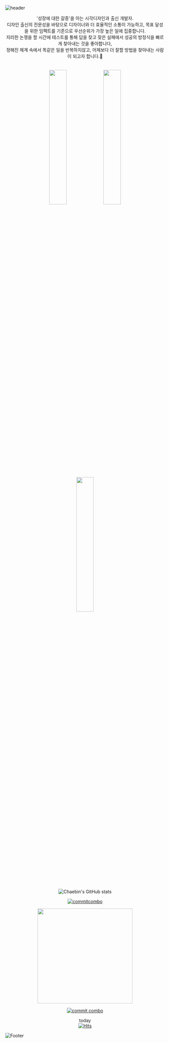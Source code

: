 ![header](https://capsule-render.vercel.app/api?type=Waving&color=auto&height=200&section=header&text=반갑습니다,%20저는%20한채빈입니다!😄&fontSize=34&animation=fadeIn&fontAlign=70)

<div align="center">
'성장에 대한 갈증'을 아는 시각디자인과 출신 개발자.</br>
디자인 출신의 전문성을 바탕으로 디자이너와 더 효율적인 소통이 가능하고, 목표 달성을 위한 임팩트를 기준으로 우선순위가 가장 높은 일에 집중합니다.</br>
지리한 논쟁을 할 시간에 테스트를 통해 답을 찾고 잦은 실패에서 성공의 방정식을 빠르게 찾아내는 것을 좋아합니다,</br>
정해진 체계 속에서 똑같은 일을 반복하지않고, 어제보다 더 잘할 방법을 찾아내는 사람이 되고자 합니다.👯
</br>
</br>
</br>
<img src="https://images.velog.io/images/chaeb1n/post/eb467b5b-90b5-43ce-ab69-4e1660a7d94d/KakaoTalk_Image_2021-02-17-13-37-46.jpeg" width="33%">
<img src="https://images.velog.io/images/chaeb1n/post/83f214e7-2cde-400e-8404-6f9f0ce77fdb/KakaoTalk_Image_2021-02-17-14-04-03_001.jpeg" width="33%">
<img src="https://images.velog.io/images/chaeb1n/post/d0e60689-9e37-4661-80b0-09063ad474ed/KakaoTalk_Image_2021-02-17-14-07-43.jpeg" width="33%">



![Chaebin's GitHub stats](https://github-readme-stats.vercel.app/api?username=cbhan0102&count_private=true&show_icons=true&theme=flag-india)

[![commitcombo](http://commitcombo.com/get?user=chaebin&theme=Peach&v=1)](https://github.com/cbhan0102/CommitCombo)

<p align="center">
  <a href="https://github.com/cbhan0102/CommitCombo">
    <img src="http://commitcombo.com/get?user=chaebin&theme=Peach&v=1" width = "300" height = "auto"/>
  </a>
</p>

[![commit combo](http://commitcombo.com/get?user=cbhan0102&theme=Peach&v=1)](https://github.com/devxb/commitcombo)


today<br>
[![Hits](https://hits.seeyoufarm.com/api/count/incr/badge.svg?url=https%3A%2F%2Fgithub.com%2Fcbhan0102%2Fhit-counter&count_bg=%23FF964F&title_bg=%23728639&icon=&icon_color=%23E7E7E7&title=hits&edge_flat=false)](https://hits.seeyoufarm.com)
</div>

![Footer](https://capsule-render.vercel.app/api?type=Waving&color=auto&height=200&section=footer&fontSize=60&animation=fadeIn)






